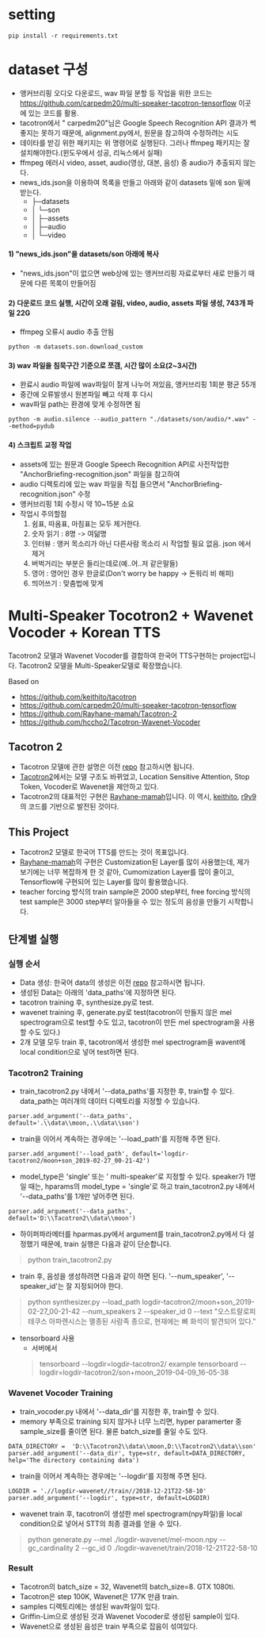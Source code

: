 # setting
```
pip install -r requirements.txt
```
# dataset 구성
  - 앵커브리핑 오디오 다운로드,  wav 파일 분할 등 작업을 위한 코드는 https://github.com/carpedm20/multi-speaker-tacotron-tensorflow 이곳에 있는 코드를 활용. 
  - tacotron에서 " carpedm20"님은 Google Speech Recognition API 결과가 썩 좋지는 못하기 때문에, alignment.py에서, 원문을 참고하여 수정하려는 시도
  - 데이타를 받깅 위한 패키지는 위 명령어로 실행된다. 그러나 ffmpeg 패키지는 잘 설치해야한다.(윈도우에서 성공, 리눅스에서 실패)
  - ffmpeg 에러시 video, asset, audio(영상, 대본, 음성) 중 audio가 추출되지 않는다.
  - news_ids.json을 이용하여 목록을 만들고 아래와 같이 datasets 밑에 son 밑에 받는다.
    - ├─datasets
    - │  └─son
    - │     ├─assets
    - │     ├─audio
    - │     └─video
#### 1) "news_ids.json"을 datasets/son 아래에 복사
  - "news_ids.json"이 없으면 web상에 있는 앵커브리핑 자료로부터 새로 만들기 때문에 다른 목록이 만들어짐

#### 2) 다운로드 코드 실행, 시간이 오래 걸림, video, audio, assets 파일 생성, 743개 파일 22G
  - ffmpeg 오류시 audio 추출 안됨
```
python -m datasets.son.download_custom
```

#### 3) wav 파일을 침묵구간 기준으로 쪼갬, 시간 많이 소요(2~3시간)
  - 완료시 audio 파일에 wav파일이 잘게 나누어 져있음, 앵커브리핑 1회분 평균 55개
  - 중간에 오류발생시 원본파일 빼고 삭제 후 다시
  - wav파일 path는 환경에 맞게 수정하면 됨
```
python -m audio.silence --audio_pattern "./datasets/son/audio/*.wav" --method=pydub
```

#### 4) 스크립트 교정 작업
  - assets에 있는 원문과 Google Speech Recognition API로 사전작업한 "AnchorBriefing-recognition.json" 파일을 참고하여
  - audio 디렉토리에 있는 wav 파일을 직접 들으면서 "AnchorBriefing-recognition.json" 수정
  - 앵커브리핑 1회 수정시 약 10~15분 소요
  - 작업시 주의할점
      1. 쉼표, 따옴표, 마침표는 모두 제거한다.
      2. 숫자 읽기 : 8명 -> 여덞명
      3. 인터뷰 : 앵커 목소리가 아닌 다른사람 목소리 시 작업할 필요 없음. json 에서 제거
      4. 버벅거리는 부분은 들리는데로(예..어..저 같은말들)
      5. 영어 : 영어인 경우 한글로(Don't worry be happy -> 돈워리 비 해피)
      6. 띄어쓰기 : 맞춤법에 맞게
    
   
    
    
    
# Multi-Speaker Tocotron2 + Wavenet Vocoder + Korean TTS
Tacotron2 모델과 Wavenet Vocoder를 결합하여  한국어 TTS구현하는 project입니다.
Tacotron2 모델을 Multi-Speaker모델로 확장했습니다.

Based on 
- https://github.com/keithito/tacotron
- https://github.com/carpedm20/multi-speaker-tacotron-tensorflow
- https://github.com/Rayhane-mamah/Tacotron-2
- https://github.com/hccho2/Tacotron-Wavenet-Vocoder


## Tacotron 2
- Tacotron 모델에 관한 설명은 이전 [repo](https://github.com/hccho2/Tacotron-Wavenet-Vocoder) 참고하시면 됩니다.
- [Tacotron2](https://arxiv.org/abs/1712.05884)에서는 모델 구조도 바뀌었고, Location Sensitive Attention, Stop Token, Vocoder로 Wavenet을 제안하고 있다.
- Tacotron2의 대표적인 구현은 [Rayhane-mamah](https://github.com/Rayhane-mamah/Tacotron-2)입니다. 이 역시, [keithito](https://github.com/keithito/tacotron), [r9y9](https://github.com/r9y9/wavenet_vocoder)의 코드를 기반으로 발전된 것이다.

## This Project
* Tacotron2 모델로 한국어 TTS를 만드는 것이 목표입니다.
* [Rayhane-mamah](https://github.com/Rayhane-mamah/Tacotron-2)의 구현은 Customization된 Layer를 많이 사용했는데, 제가 보기에는 너무 복잡하게 한 것 같아, Cumomization Layer를 많이 줄이고, Tensorflow에 구현되어 있는 Layer를 많이 활용했습니다.
* teacher forcing 방식의 train sample은 2000 step부터, free forcing 방식의 test sample은 3000 step부터 알아들을 수 있는 정도의 음성을 만들기 시작합니다.
## 단계별 실행

### 실행 순서
- Data 생성: 한국어 data의 생성은 이전 [repo](https://github.com/hccho2/Tacotron-Wavenet-Vocoder) 참고하시면 됩니다.
- 생성된 Data는 아래의 'data_paths'에 지정하면 된다.
- tacotron training 후, synthesize.py로 test.
- wavenet training 후, generate.py로 test(tacotron이 만들지 않은 mel spectrogram으로 test할 수도 있고, tacotron이 만든 mel spectrogram을 사용할 수도 있다.)
- 2개 모델 모두 train 후, tacotron에서 생성한 mel spectrogram을 wavent에 local condition으로 넣어 test하면 된다.


### Tacotron2 Training
- train_tacotron2.py 내에서 '--data_paths'를 지정한 후, train할 수 있다. data_path는 여러개의 데이터 디렉토리를 지정할 수 있습니다.
```
parser.add_argument('--data_paths', default='.\\data\\moon,.\\data\\son')
```
- train을 이어서 계속하는 경우에는 '--load_path'를 지정해 주면 된다.
```
parser.add_argument('--load_path', default='logdir-tacotron2/moon+son_2019-02-27_00-21-42')
```

- model_type은 'single' 또는 ' multi-speaker'로 지정할 수 있다. speaker가 1명 일 때는, hparams의 model_type = 'single'로 하고 train_tacotron2.py 내에서 '--data_paths'를 1개만 넣어주면 된다.
```
parser.add_argument('--data_paths', default='D:\\Tacotron2\\data\\moon')
```
- 하이퍼파라메터를 hparmas.py에서 argument를 train_tacotron2.py에서 다 설정했기 때문에, train 실행은 다음과 같이 단순합니다.
> python train_tacotron2.py
- train 후, 음성을 생성하려면 다음과 같이 하면 된다. '--num_speaker', '--speaker_id'는 잘 지정되어야 한다.
> python synthesizer.py --load_path logdir-tacotron2/moon+son_2019-02-27_00-21-42 --num_speakers 2 --speaker_id 0 --text "오스트랄로피테쿠스 아파렌시스는 멸종된 사람족 종으로, 현재에는 뼈 화석이 발견되어 있다." 

- tensorboard 사용
  - 서버에서
  >tensorboard --logdir=logdir-tacotron2/<your model>
  example
  >tensorboard --logdir=logdir-tacotron2/son+moon_2019-04-09_16-05-38


### Wavenet Vocoder Training
- train_vocoder.py 내에서 '--data_dir'를 지정한 후, train할 수 있다.
- memory 부족으로 training 되지 않거나 너무 느리면, hyper paramerter 중 sample_size를 줄이면 된다. 물론 batch_size를 줄일 수도 있다.
```
DATA_DIRECTORY =  'D:\\Tacotron2\\data\\moon,D:\\Tacotron2\\data\\son'
parser.add_argument('--data_dir', type=str, default=DATA_DIRECTORY, help='The directory containing data')
```
- train을 이어서 계속하는 경우에는 '--logdir'를 지정해 주면 된다.
```
LOGDIR = './/logdir-wavenet//train//2018-12-21T22-58-10'
parser.add_argument('--logdir', type=str, default=LOGDIR)
```
- wavenet train 후, tacotron이 생성한 mel spectrogram(npy파일)을 local condition으로 넣어서 STT의 최종 결과를 얻을 수 있다.
> python generate.py --mel ./logdir-wavenet/mel-moon.npy --gc_cardinality 2 --gc_id 0 ./logdir-wavenet/train/2018-12-21T22-58-10

### Result
- Tacotron의 batch_size = 32, Wavenet의 batch_size=8. GTX 1080ti.
- Tacotron은 step 100K, Wavenet은 177K 만큼 train.
- samples 디렉토리에는 생성된 wav파일이 있다.
- Griffin-Lim으로 생성된 것과 Wavenet Vocoder로 생성된 sample이 있다.
- Wavenet으로 생성된 음성은 train 부족으로 잡음이 섞여있다.



